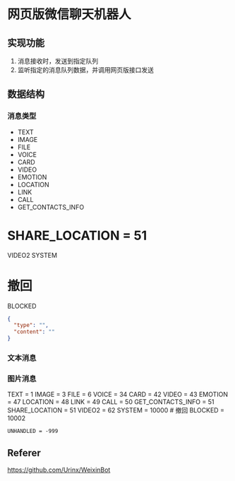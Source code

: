# 网页版微信聊天机器人

## 实现功能
1. 消息接收时，发送到指定队列
2. 监听指定的消息队列数据，并调用网页版接口发送

## 数据结构

### 消息类型

- TEXT
- IMAGE
- FILE
- VOICE
- CARD
- VIDEO
- EMOTION
- LOCATION
- LINK
- CALL
- GET_CONTACTS_INFO
# SHARE_LOCATION = 51
VIDEO2
SYSTEM
# 撤回
BLOCKED

```json
{
  "type": "",
  "content": ""
}
```

### 文本消息

### 图片消息
TEXT = 1
    IMAGE = 3
    FILE = 6
    VOICE = 34
    CARD = 42
    VIDEO = 43
    EMOTION = 47
    LOCATION = 48
    LINK = 49
    CALL = 50
    GET_CONTACTS_INFO = 51
    SHARE_LOCATION = 51
    VIDEO2 = 62
    SYSTEM = 10000
    # 撤回
    BLOCKED = 10002

    UNHANDLED = -999


## Referer

https://github.com/Urinx/WeixinBot

